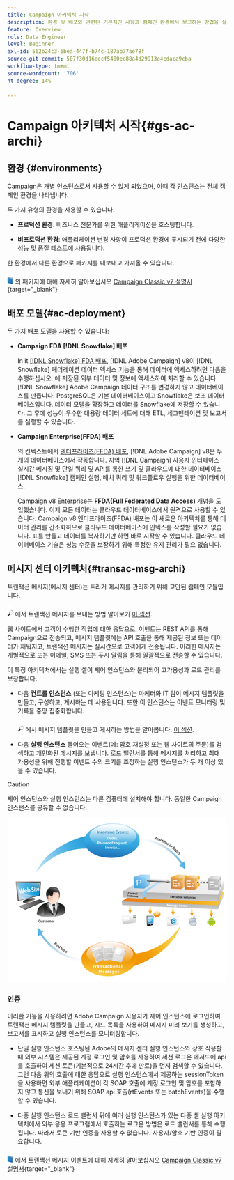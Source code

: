 ```yaml
---
title: Campaign 아키텍처 시작
description: 환경 및 배포와 관련된 기본적인 사항과 캠페인 환경에서 보고하는 방법을 살펴봅니다.
feature: Overview
role: Data Engineer
level: Beginner
exl-id: 562b24c3-6bea-447f-b74c-187ab77ae78f
source-git-commit: 507f30d16eecf5400ee88a4d29913e4cdaca9cba
workflow-type: tm+mt
source-wordcount: '706'
ht-degree: 14%

---
```


# Campaign 아키텍처 시작{#gs-ac-archi}

## 환경 {#environments}

Campaign은 개별 인스턴스로서 사용할 수 있게 되었으며, 이때 각 인스턴스는 전체 캠페인 환경을 나타냅니다.

두 가지 유형의 환경을 사용할 수 있습니다.

* **프로덕션 환경**: 비즈니스 전문가를 위한 애플리케이션을 호스팅합니다.

* **비프로덕션 환경**: 애플리케이션 변경 사항이 프로덕션 환경에 푸시되기 전에 다양한 성능 및 품질 테스트에 사용됩니다.

한 환경에서 다른 환경으로 패키지를 내보내고 가져올 수 있습니다.

![](../assets/do-not-localize/book.png) 의 패키지에 대해 자세히 알아보십시오 [Campaign Classic v7 설명서](https://experienceleague.adobe.com/docs/campaign-classic/using/getting-started/administration-basics/working-with-data-packages.html){target=&quot;_blank&quot;}

## 배포 모델{#ac-deployment}

두 가지 배포 모델을 사용할 수 있습니다:

* **Campaign FDA [!DNL Snowflake] 배포**

   In it [[!DNL Snowflake] FDA 배포](fda-deployment.md), [!DNL Adobe Campaign] v8이 [!DNL Snowflake] 페더레이션 데이터 액세스 기능을 통해 데이터에 액세스하려면 다음을 수행하십시오. 에 저장된 외부 데이터 및 정보에 액세스하여 처리할 수 있습니다 [!DNL Snowflake] Adobe Campaign 데이터 구조를 변경하지 않고 데이터베이스를 만듭니다. PostgreSQL은 기본 데이터베이스이고 Snowflake은 보조 데이터베이스입니다. 데이터 모델을 확장하고 데이터를 Snowflake에 저장할 수 있습니다. 그 후에 성능이 우수한 대용량 데이터 세트에 대해 ETL, 세그멘테이션 및 보고서를 실행할 수 있습니다.

* **Campaign Enterprise(FFDA) 배포**

   의 컨텍스트에서 [엔터프라이즈(FFDA) 배포](enterprise-deployment.md), [!DNL Adobe Campaign] v8은 두 개의 데이터베이스에서 작동합니다. 지역 [!DNL Campaign] 사용자 인터페이스 실시간 메시징 및 단일 쿼리 및 API를 통한 쓰기 및 클라우드에 대한 데이터베이스 [!DNL Snowflake] 캠페인 실행, 배치 쿼리 및 워크플로우 실행을 위한 데이터베이스.

   Campaign v8 Enterprise는 **FFDA(Full Federated Data Access)** 개념을 도입했습니다. 이제 모든 데이터는 클라우드 데이터베이스에서 원격으로 사용할 수 있습니다. Campaign v8 엔터프라이즈(FFDA) 배포는 이 새로운 아키텍처를 통해 데이터 관리를 간소화하므로 클라우드 데이터베이스에 인덱스를 작성할 필요가 없습니다. 표를 만들고 데이터를 복사하기만 하면 바로 시작할 수 있습니다. 클라우드 데이터베이스 기술은 성능 수준을 보장하기 위해 특정한 유지 관리가 필요 없습니다.


## 메시지 센터 아키텍처{#transac-msg-archi}

트랜잭션 메시지(메시지 센터)는 트리거 메시지를 관리하기 위해 고안된 캠페인 모듈입니다.

![](../assets/do-not-localize/glass.png) 에서 트랜잭션 메시지를 보내는 방법 알아보기 [이 섹션](../send/transactional.md).

웹 사이트에서 고객이 수행한 작업에 대한 응답으로, 이벤트는 REST API를 통해 Campaign으로 전송되고, 메시지 템플릿에는 API 호출을 통해 제공된 정보 또는 데이터가 채워지고, 트랜잭션 메시지는 실시간으로 고객에게 전송됩니다. 이러한 메시지는 개별적으로 또는 이메일, SMS 또는 푸시 알림을 통해 일괄적으로 전송할 수 있습니다.

이 특정 아키텍처에서는 실행 셀이 제어 인스턴스와 분리되어 고가용성과 로드 관리를 보장합니다.

* 다음 **컨트롤 인스턴스** (또는 마케팅 인스턴스)는 마케터와 IT 팀이 메시지 템플릿을 만들고, 구성하고, 게시하는 데 사용됩니다. 또한 이 인스턴스는 이벤트 모니터링 및 기록을 중앙 집중화합니다.

   ![](../assets/do-not-localize/glass.png) 에서 메시지 템플릿을 만들고 게시하는 방법을 알아봅니다. [이 섹션](../send/transactional.md).

* 다음 **실행 인스턴스** 들어오는 이벤트(예: 암호 재설정 또는 웹 사이트의 주문)를 검색하고 개인화된 메시지를 보냅니다. 로드 밸런서를 통해 메시지를 처리하고 최대 가용성을 위해 진행할 이벤트 수의 크기를 조정하는 실행 인스턴스가 두 개 이상 있을 수 있습니다.

>[!CAUTION]
>
>제어 인스턴스와 실행 인스턴스는 다른 컴퓨터에 설치해야 합니다. 동일한 Campaign 인스턴스를 공유할 수 없습니다.

![](assets/messagecenter_diagram.png)

### 인증

이러한 기능을 사용하려면 Adobe Campaign 사용자가 제어 인스턴스에 로그인하여 트랜잭션 메시지 템플릿을 만들고, 시드 목록을 사용하여 메시지 미리 보기를 생성하고, 보고서를 표시하고 실행 인스턴스를 모니터링합니다.

* 단일 실행 인스턴스 호스팅된 Adobe의 메시지 센터 실행 인스턴스와 상호 작용할 때 외부 시스템은 제공된 계정 로그인 및 암호를 사용하여 세션 로그온 메서드에 api를 호출하여 세션 토큰(기본적으로 24시간 후에 만료)을 먼저 검색할 수 있습니다.
그런 다음 위의 호출에 대한 응답으로 실행 인스턴스에서 제공하는 sessionToken 을 사용하면 외부 애플리케이션이 각 SOAP 호출에 계정 로그인 및 암호를 포함하지 않고 통신을 보내기 위해 SOAP api 호출(rtEvents 또는 batchEvents)을 수행할 수 있습니다.

* 다중 실행 인스턴스 로드 밸런서 뒤에 여러 실행 인스턴스가 있는 다중 셀 실행 아키텍처에서 외부 응용 프로그램에서 호출하는 로그온 방법은 로드 밸런서를 통해 수행됩니다. 따라서 토큰 기반 인증을 사용할 수 없습니다. 사용자/암호 기반 인증이 필요합니다.

![](../assets/do-not-localize/book.png) 에서 트랜잭션 메시지 이벤트에 대해 자세히 알아보십시오 [Campaign Classic v7 설명서](https://experienceleague.adobe.com/docs/campaign-classic/using/transactional-messaging/processing/event-description.html#about-transactional-messaging-datamodel){target=&quot;_blank&quot;}
